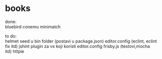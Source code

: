 ﻿# books
done:  
bluebird
conemu
minimatch

to do:  
helmet
seed u bin folder (postavi u package.json)
editor.config (eclint, eclint fix itd)
jshint
plugin za vs koji koristi editor.config
frisby.js (testovi,mocha itd)
httpie


